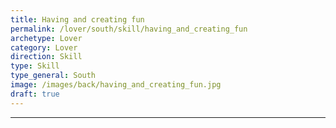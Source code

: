 ```yaml
---
title: Having and creating fun
permalink: /lover/south/skill/having_and_creating_fun
archetype: Lover
category: Lover
direction: Skill
type: Skill
type_general: South
image: /images/back/having_and_creating_fun.jpg
draft: true
---
```


---
